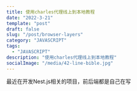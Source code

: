 ```yaml
---
title: 使用charles代理线上到本地教程
date: "2022-3-21"
template: "post"
draft: false
slug: "/post/browser-layers"
category: "JAVASCRIPT"
tags:
  - "JAVASCRIPT"
description: "使用charles代理线上到本地教程"
socialImage: "/media/42-line-bible.jpg"
---
```


最近在开发Nest.js相关的项目，前后端都是自己在写

